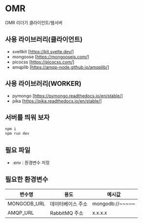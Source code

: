 # OMR
OMR 리더기 클라이언트/웹서버

## 사용 라이브러리(클라이언트)
- sveltkit [https://kit.svelte.dev/]
- mongoose [https://mongoosejs.com/]
- picocss [https://picocss.com/]
- amqplib [https://amqp-node.github.io/amqplib/]

## 사용 라이브러리(WORKER)
- pymongo [https://pymongo.readthedocs.io/en/stable/]
- pika [https://pika.readthedocs.io/en/stable/]

## 서버를 띄워 보자
```bash
npm i
npm run dev
```

## 필요 파일
* .env : 환경변수 저장

## 필요한 환경변수
|변수명|용도|예시값|
|-|-|-|
|MONGODB_URL|데이터베이스 주소|mongodb://~~~~~|
|AMQP_URL|RabbitMQ 주소|x.x.x.x|